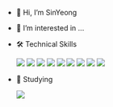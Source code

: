 - 👋 Hi, I’m SinYeong
- 👀 I’m interested in ...
- 🛠 Technical Skills

   <img src="https://img.shields.io/badge/HTML5-E34F26?style=flat&logo=HTML5&logoColor=white"/> 
   <img src="https://img.shields.io/badge/CSS3-1572B6?style=flat&logo=CSS3&logoColor=white"/> 
   <img src="https://img.shields.io/badge/JavaScript-F7DF1E?style=flat&logo=JavaScript&logoColor=white"/> 
   <img src="https://img.shields.io/badge/jquery-0769AD?style=flat&logo=jquery&logoColor=white"> 
   <img src="https://img.shields.io/badge/fontawesome-339AF0?style=flat&logo=fontawesome&logoColor=white"> 
   <img src="https://img.shields.io/badge/GitHub-181717?style=flat&logo=GitHub&logoColor=white"> 
   <img src="https://img.shields.io/badge/Slack-4A154B?style=flat&logo=Slack&logoColor=white">
   <img src="https://img.shields.io/badge/Adobe Photoshop-31A8FF?style=flat&logo=Adobe Photoshop&logoColor=white"/> 
   <img src="https://img.shields.io/badge/Adobe Illustrator-FF9A00?style=flat&logo=Adobe Illustrator&logoColor=white"/>
   
- 🌱 Studying

   <img src="https://img.shields.io/badge/React-61DAFB?style=flat&logo=React&logoColor=white"/>
<!---
ImSinYeong/ImSinYeong is a ✨ special ✨ repository because its `README.md` (this file) appears on your GitHub profile.
You can click the Preview link to take a look at your changes.
--->
